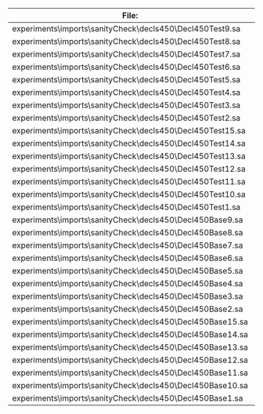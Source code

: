 File:|Version0|Version1|Version2
---|---|---|---
experiments\imports\sanityCheck\decls450\Decl450Test9.sa|15 KB|16 KB|16 KB
experiments\imports\sanityCheck\decls450\Decl450Test8.sa|15 KB|16 KB|16 KB
experiments\imports\sanityCheck\decls450\Decl450Test7.sa|15 KB|16 KB|16 KB
experiments\imports\sanityCheck\decls450\Decl450Test6.sa|15 KB|16 KB|16 KB
experiments\imports\sanityCheck\decls450\Decl450Test5.sa|15 KB|16 KB|16 KB
experiments\imports\sanityCheck\decls450\Decl450Test4.sa|15 KB|16 KB|16 KB
experiments\imports\sanityCheck\decls450\Decl450Test3.sa|15 KB|16 KB|16 KB
experiments\imports\sanityCheck\decls450\Decl450Test2.sa|15 KB|16 KB|16 KB
experiments\imports\sanityCheck\decls450\Decl450Test15.sa|16 KB|16 KB|16 KB
experiments\imports\sanityCheck\decls450\Decl450Test14.sa|16 KB|16 KB|16 KB
experiments\imports\sanityCheck\decls450\Decl450Test13.sa|16 KB|17 KB|17 KB
experiments\imports\sanityCheck\decls450\Decl450Test12.sa|15 KB|16 KB|16 KB
experiments\imports\sanityCheck\decls450\Decl450Test11.sa|15 KB|16 KB|16 KB
experiments\imports\sanityCheck\decls450\Decl450Test10.sa|16 KB|16 KB|16 KB
experiments\imports\sanityCheck\decls450\Decl450Test1.sa|16 KB|17 KB|17 KB
experiments\imports\sanityCheck\decls450\Decl450Base9.sa|125 KB|132 KB|132 KB
experiments\imports\sanityCheck\decls450\Decl450Base8.sa|124 KB|131 KB|131 KB
experiments\imports\sanityCheck\decls450\Decl450Base7.sa|124 KB|132 KB|132 KB
experiments\imports\sanityCheck\decls450\Decl450Base6.sa|126 KB|133 KB|133 KB
experiments\imports\sanityCheck\decls450\Decl450Base5.sa|125 KB|132 KB|132 KB
experiments\imports\sanityCheck\decls450\Decl450Base4.sa|124 KB|131 KB|131 KB
experiments\imports\sanityCheck\decls450\Decl450Base3.sa|126 KB|133 KB|133 KB
experiments\imports\sanityCheck\decls450\Decl450Base2.sa|125 KB|132 KB|132 KB
experiments\imports\sanityCheck\decls450\Decl450Base15.sa|127 KB|134 KB|134 KB
experiments\imports\sanityCheck\decls450\Decl450Base14.sa|126 KB|133 KB|133 KB
experiments\imports\sanityCheck\decls450\Decl450Base13.sa|127 KB|134 KB|134 KB
experiments\imports\sanityCheck\decls450\Decl450Base12.sa|128 KB|135 KB|135 KB
experiments\imports\sanityCheck\decls450\Decl450Base11.sa|127 KB|135 KB|135 KB
experiments\imports\sanityCheck\decls450\Decl450Base10.sa|127 KB|134 KB|134 KB
experiments\imports\sanityCheck\decls450\Decl450Base1.sa|125 KB|132 KB|132 KB
